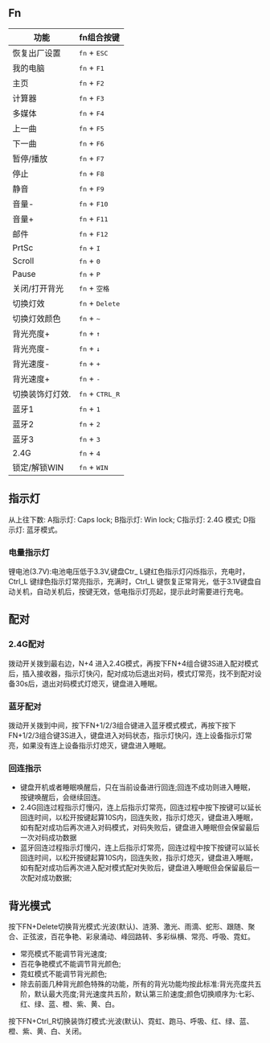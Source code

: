 ## Fn
| 功能            | fn组合按键                        |
| --------------- | --------------------------------- |
| 恢复出厂设置    | <kbd>fn</kbd> + <kbd>ESC</kbd>    |
| 我的电脑        | <kbd>fn</kbd> + <kbd>F1</kbd>     |
| 主页            | <kbd>fn</kbd> + <kbd>F2</kbd>     |
| 计算器          | <kbd>fn</kbd> + <kbd>F3</kbd>     |
| 多媒体          | <kbd>fn</kbd> + <kbd>F4</kbd>     |
| 上一曲          | <kbd>fn</kbd> + <kbd>F5</kbd>     |
| 下一曲          | <kbd>fn</kbd> + <kbd>F6</kbd>     |
| 暂停/播放       | <kbd>fn</kbd> + <kbd>F7</kbd>     |
| 停止            | <kbd>fn</kbd> + <kbd>F8</kbd>     |
| 静音            | <kbd>fn</kbd> + <kbd>F9</kbd>     |
| 音量-           | <kbd>fn</kbd> + <kbd>F10</kbd>    |
| 音量+           | <kbd>fn</kbd> + <kbd>F11</kbd>    |
| 邮件            | <kbd>fn</kbd> + <kbd>F12</kbd>    |
| PrtSc           | <kbd>fn</kbd> + <kbd>I</kbd>      |
| Scroll          | <kbd>fn</kbd> + <kbd>0</kbd>      |
| Pause           | <kbd>fn</kbd> + <kbd>P</kbd>      |
| 关闭/打开背光   | <kbd>fn</kbd> + <kbd>空格</kbd>   |
| 切换灯效        | <kbd>fn</kbd> + <kbd>Delete</kbd> |
| 切换灯效颜色    | <kbd>fn</kbd> + <kbd>~</kbd>      |
| 背光亮度+       | <kbd>fn</kbd> + <kbd>↑</kbd>      |
| 背光亮度-       | <kbd>fn</kbd> + <kbd>↓</kbd>      |
| 背光速度-       | <kbd>fn</kbd> + <kbd>+</kbd>      |
| 背光速度+       | <kbd>fn</kbd> + <kbd>-</kbd>      |
| 切换装饰灯灯效. | <kbd>fn</kbd> + <kbd>CTRL_R</kbd> |
| 蓝牙1           | <kbd>fn</kbd> + <kbd>1</kbd>      |
| 蓝牙2           | <kbd>fn</kbd> + <kbd>2</kbd>      |
| 蓝牙3           | <kbd>fn</kbd> + <kbd>3</kbd>      |
| 2.4G            | <kbd>fn</kbd> + <kbd>4</kbd>      |
| 锁定/解锁WIN    | <kbd>fn</kbd> + <kbd>WIN</kbd>    |



## 指示灯
从上往下数: A指示灯: Caps lock; B指示灯: Win lock; C指示灯: 2.4G 模式; D指示灯: 蓝牙模式。
### 电量指示灯
锂电池(3.7V):电池电压低于3.3V,键盘Ctr_ L键红色指示灯闪烁指示，充电时，Ctrl_L 键绿色指示灯常亮指示，充满时，Ctrl_L 键恢复正常背光，低于3.1V键盘自动关机，自动关机后，按键无效，低电指示灯亮起，提示此时需要进行充电。
## 配对
###  2.4G配对
拨动开关拨到最右边，N+4 进入2.4G模式，再按下FN+4组合键3S进入配对模式后，插入接收器，指示灯快闪，配对成功后退出对码，模式灯常亮，找不到配对设备30s后，退出对码模式灯熄灭，键盘进入睡眠。
###  蓝牙配对
拨动开关拨到中间，按下FN+1/2/3组合键进入蓝牙模式模式，再按下按下FN+1/2/3组合键3S进入，键盘进入对码状态，指示灯快闪，连上设备指示灯常亮，如果没有连上设备指示灯熄灭，键盘进入睡眠。
### 回连指示
- 键盘开机或者睡眠唤醒后，只在当前设备进行回连;回连不成功则进入睡眠，按键唤醒后，会继续回连。
- 2.4G回连过程指示灯慢闪，连上后指示灯常亮，回连过程中按下按键可以延长回连时间，以松开按键起算10S内，回连失败，指示灯熄灭，键盘进入睡眠，如有配对成功后再次进入对码模式，对码失败后，键盘进入睡眠但会保留最后一次对码成功数据
- 蓝牙回连过程指示灯慢闪，连上后指示灯常亮，回连过程中按下按键可以延长回连时间，以松开按键起算10S内，回连失败，指示灯熄灭，键盘进入睡眠，如有配对成功后再次进入配对模式配对失败后，键盘进入睡眠但会保留最后一次配对成功数据;

## 背光模式
按下FN+Delete切换背光模式:光波(默认)、涟漪、激光、雨滴、蛇形、跟随、聚合、正弦波，百花争艳、彩泉涌动、峰回路转、多彩纵横、常亮、呼吸、霓虹。
- 常亮模式不能调节背光速度;
- 百花争艳模式不能调节背光颜色;
- 霓虹模式不能调节背光颜色;
- 除去前面几种背光颜色特殊的功能，所有的背光功能均按此标准:背光亮度共五阶，默认最大亮度;背光速度共五阶，默认第三阶速度;颜色切换顺序为:七彩、红、绿、蓝、橙、紫、黄、白。

按下FN+Ctrl_R切换装饰灯模式:光波(默认)、霓虹、跑马、呼吸、红、绿、蓝、橙、紫、黄、白、关闭。
